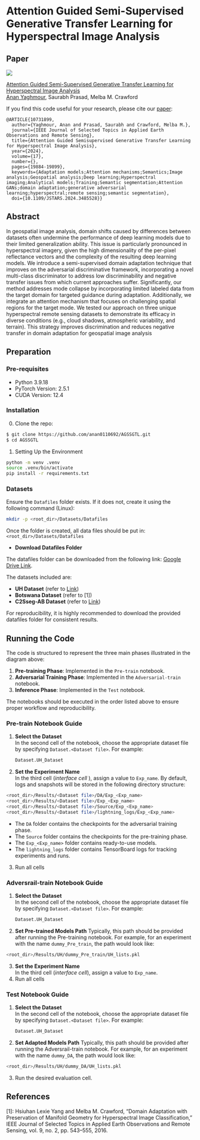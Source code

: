 # Attention Guided Semi-Supervised Generative Transfer Learning for Hyperspectral Image Analysis
## Paper
![](./framework.png)

[Attention Guided Semi-Supervised Generative Transfer Learning for Hyperspectral Image Analysis](https://ieeexplore.ieee.org/document/10731899)  
 [Anan Yaghmour](https://github.com/anan0110692),  Saurabh Prasad, Melba M. Crawford


If you find this code useful for your research, please cite our [paper](https://ieeexplore.ieee.org/document/10731899):

```
@ARTICLE{10731899,
  author={Yaghmour, Anan and Prasad, Saurabh and Crawford, Melba M.},
  journal={IEEE Journal of Selected Topics in Applied Earth Observations and Remote Sensing}, 
  title={Attention Guided Semisupervised Generative Transfer Learning for Hyperspectral Image Analysis}, 
  year={2024},
  volume={17},
  number={},
  pages={19884-19899},
  keywords={Adaptation models;Attention mechanisms;Semantics;Image analysis;Geospatial analysis;Deep learning;Hyperspectral imaging;Analytical models;Training;Semantic segmentation;Attention GANs;domain adaptation;generative adversarial learning;hyperspectral;remote sensing;semantic segmentation},
  doi={10.1109/JSTARS.2024.3485528}}

```
## Abstract
In geospatial image analysis, domain shifts caused by differences between datasets often undermine the performance of deep learning models due to their limited generalization ability. This issue is particularly pronounced in hyperspectral imagery, given the high dimensionality of the per-pixel reflectance vectors and the complexity of the resulting deep learning models. We introduce a semi-supervised domain adaptation technique that improves on the adversarial discriminative framework, incorporating a novel multi-class discriminator to address low discriminability and negative transfer issues from which current approaches suffer. Significantly, our method addresses mode collapse by incorporating limited labeled data from the target domain for targeted guidance during adaptation. Additionally, we integrate an attention mechanism that focuses on challenging spatial regions for the target mode. We tested our approach on three unique hyperspectral remote sensing datasets to demonstrate its efficacy in diverse conditions (e.g., cloud shadows, atmospheric variability, and terrain). This strategy improves discrimination and reduces negative transfer in domain adaptation for geospatial image analysis

## Preparation

### Pre-requisites
* Python 3.9.18
* PyTorch Version: 2.5.1
* CUDA Version: 12.4
### Installation
0. Clone the repo:
```bash
$ git clone https://github.com/anan0110692/AGSSGTL.git
$ cd AGSSGTL
```

1. Setting Up the Environment
```bash
python -m venv .venv
source .venv/bin/activate  
pip install -r requirements.txt
```
### Datasets

Ensure the `Datafiles` folder exists. If it does not, create it using the following command (Linux):

```bash
mkdir -p <root_dir>/Datasets/Datafiles
```
Once the folder is created, all data files should be put  in:
```<root_dir>/Datasets/Datafiles```
* **Download Datafiles Folder**


The datafiles folder  can be downloaded from the following link: [Google Drive Link](https://drive.google.com/drive/folders/1A1yYsHM48_Om39orlCQQQAw030ZuMb0w?usp=sharing).

The datasets included are:

- **UH Dataset** (refer to [Link](https://machinelearning.ee.uh.edu/2013-ieee-grss-data-fusion-contest/))
- **Botswana Dataset** (refer to [1])
- **C2Sseg-AB Dataset** (refer to [Link](https://github.com/danfenghong))


For reproducibility, it is highly recommended to download the provided datafiles folder for consistent results.
## Running the Code

The code is structured to represent the three main phases illustrated in the diagram above:

1. **Pre-training Phase**: Implemented in the `Pre-train` notebook.
2. **Adversarial Training Phase**: Implemented in the `Adversarial-train` notebook.
3. **Inference Phase**: Implemented in the `Test` notebook.

The notebooks should be executed in the order listed above to ensure proper workflow and reproducibility.

### Pre-train Notebook Guide

1. **Select the Dataset**  
   In the second cell of the notebook, choose the appropriate dataset file by specifying `Dataset.<Dataset file>`. For example:
   ```python
   Dataset.UH_Dataset
2. **Set the Experiment Name**  
   In the third cell (*interface cell* ), assign a value to `Exp_name`. By default, logs and snapshots will be stored in the following directory structure:   

```bash
<root_dir>/Results/<Dataset file>/DA/Exp_<Exp_name>
<root_dir>/Results/<Dataset file>/Exp_<Exp_name>
<root_dir>/Results/<Dataset file>/Source/Exp_<Exp_name>
<root_dir>/Results/<Dataset file>/lightning_logs/Exp_<Exp_name>
```

- The `DA` folder contains the checkpoints for the adversarial training phase.  
- The `Source` folder contains the checkpoints for the pre-training phase.  
- The `Exp_<Exp_name>` folder contains ready-to-use models.  
- The `lightning_logs` folder contains TensorBoard logs for tracking experiments and runs.
3. Run all cells

  ### Adversrail-train Notebook Guide

1. **Select the Dataset**  
   In the second cell of the notebook, choose the appropriate dataset file by specifying `Dataset.<Dataset file>`. For example:
   ```python
   Dataset.UH_Dataset
2. **Set Pre-trained Models Path**
   Typically, this path should be provided after running the Pre-training notebook. For example, for an experiment with the name `dummy_Pre_train`, the path would look like:

```bash
<root_dir>/Results/UH/dummy_Pre_train/UH_lists.pkl
```
   
3. **Set the Experiment Name**  
   In the third cell (*interface cell*), assign a value to `Exp_name`. 
4. Run all cells

### Test Notebook Guide

1. **Select the Dataset**  
   In the second cell of the notebook, choose the appropriate dataset file by specifying `Dataset.<Dataset file>`. For example:
   ```python
   Dataset.UH_Dataset
2. **Set Adapted Models Path**
   Typically, this path should be provided after running the Adversrail-train notebook. For example, for an experiment with the name `dummy_DA`, the path would look like:

```bash
<root_dir>/Results/UH/dummy_DA/UH_lists.pkl
```
   
 
3. Run the desired evaluation cell.
## References
[1]: Hsiuhan Lexie Yang and Melba M. Crawford, “Domain Adaptation with Preservation of Manifold Geometry for Hyperspectral Image Classification,” IEEE Journal of Selected Topics in Applied Earth Observations and Remote Sensing, vol. 9, no. 2, pp. 543–555, 2016.

